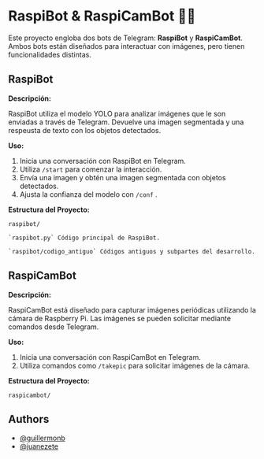 
# RaspiBot & RaspiCamBot 🤖🍓
Este proyecto engloba dos bots de Telegram: **RaspiBot** y **RaspiCamBot**. Ambos bots están diseñados para interactuar con imágenes, pero tienen funcionalidades distintas.

## RaspiBot
**Descripción:**

RaspiBot utiliza el modelo YOLO para analizar imágenes que le son enviadas a través de Telegram. Devuelve una imagen segmentada y una respeusta de texto con los objetos detectados.

**Uso:**

1. Inicia una conversación con RaspiBot en Telegram.
2. Utiliza `/start` para comenzar la interacción.
3. Envía una imagen y obtén una imagen segmentada con objetos detectados.
4. Ajusta la confianza del modelo con `/conf` <valor>.

**Estructura del Proyecto:**

`raspibot/` 

    `raspibot.py` Código principal de RaspiBot.

    `raspibot/codigo_antiguo` Códigos antiguos y subpartes del desarrollo.


## RaspiCamBot
**Descripción:**

RaspiCamBot está diseñado para capturar imágenes periódicas utilizando la cámara de Raspberry Pi. Las imágenes se pueden solicitar mediante comandos desde Telegram.

**Uso:**

1. Inicia una conversación con RaspiCamBot en Telegram.
2. Utiliza comandos como `/takepic` para solicitar imágenes de la cámara.


**Estructura del Proyecto:**

`raspicambot/` 


## Authors

- [@guillermonb](https://github.com/guillermonb)
- [@juanezete](https://github.com/juanezete)


